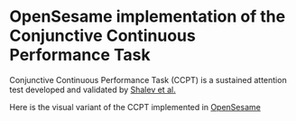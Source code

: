 OpenSesame implementation of the Conjunctive Continuous Performance Task
========================================================================

Conjunctive Continuous Performance Task (CCPT) is a sustained attention test developed and validated by [Shalev et al.](http://dx.doi.org/10.1016/j.neuropsychologia.2011.05.006)

Here is the visual variant of the CCPT implemented in [OpenSesame](http://osdoc.cogsci.nl/)
